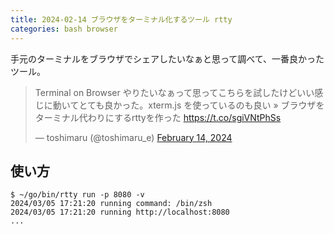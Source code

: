 ```yaml
---
title: 2024-02-14 ブラウザをターミナル化するツール rtty
categories: bash browser
---
```


手元のターミナルをブラウザでシェアしたいなぁと思って調べて、一番良かったツール。

<blockquote class="twitter-tweet"><p lang="ja" dir="ltr">Terminal on Browser やりたいなぁって思ってこちらを試したけどいい感じに動いてとても良かった。xterm.js を使っているのも良い » ブラウザをターミナル代わりにするrttyを作った <a href="https://t.co/sgiVNtPhSs">https://t.co/sgiVNtPhSs</a></p>&mdash; toshimaru (@toshimaru_e) <a href="https://twitter.com/toshimaru_e/status/1757567386449027224?ref_src=twsrc%5Etfw">February 14, 2024</a></blockquote> <script async src="https://platform.twitter.com/widgets.js" charset="utf-8"></script>

## 使い方

```console
$ ~/go/bin/rtty run -p 8080 -v
2024/03/05 17:21:20 running command: /bin/zsh
2024/03/05 17:21:20 running http://localhost:8080
...
```
